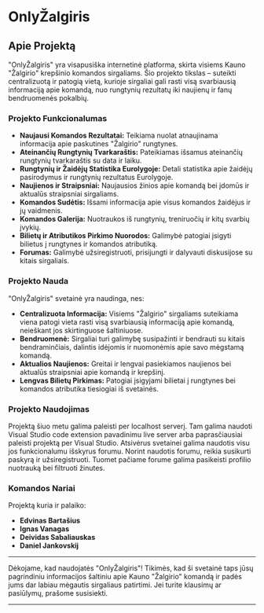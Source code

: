 # OnlyŽalgiris

## Apie Projektą

"OnlyŽalgiris" yra visapusiška internetinė platforma, skirta visiems Kauno "Žalgirio" krepšinio komandos sirgaliams. Šio projekto tikslas – suteikti centralizuotą ir patogią vietą, kurioje sirgaliai gali rasti visą svarbiausią informaciją apie komandą, nuo rungtynių rezultatų iki naujienų ir fanų bendruomenės pokalbių.

### Projekto Funkcionalumas

- **Naujausi Komandos Rezultatai:** Teikiama nuolat atnaujinama informacija apie paskutines "Žalgirio" rungtynes.
- **Ateinančių Rungtynių Tvarkaraštis:** Pateikiamas išsamus ateinančių rungtynių tvarkaraštis su data ir laiku.
- **Rungtynių ir Žaidėjų Statistika Eurolygoje:** Detali statistika apie žaidėjų pasirodymus ir rungtynių rezultatus Eurolygoje.
- **Naujienos ir Straipsniai:** Naujausios žinios apie komandą bei įdomūs ir aktualūs straipsniai sirgaliams.
- **Komandos Sudėtis:** Išsami informacija apie visus komandos žaidėjus ir jų vaidmenis.
- **Komandos Galerija:** Nuotraukos iš rungtynių, treniruočių ir kitų svarbių įvykių.
- **Bilietų ir Atributikos Pirkimo Nuorodos:** Galimybė patogiai įsigyti bilietus į rungtynes ir komandos atributiką.
- **Forumas:** Galimybė užsiregistruoti, prisijungti ir dalyvauti diskusijose su kitais sirgaliais.

### Projekto Nauda

"OnlyŽalgiris" svetainė yra naudinga, nes:
- **Centralizuota Informacija:** Visiems "Žalgirio" sirgaliams suteikiama viena patogi vieta rasti visą svarbiausią informaciją apie komandą, neieškant jos skirtinguose šaltiniuose.
- **Bendruomenė:** Sirgaliai turi galimybę susipažinti ir bendrauti su kitais bendraminčiais, dalintis idėjomis ir nuomonėmis apie savo mėgstamą komandą.
- **Aktualios Naujienos:** Greitai ir lengvai pasiekiamos naujienos bei aktualūs straipsniai apie komandą ir krepšinį.
- **Lengvas Bilietų Pirkimas:** Patogiai įsigyjami bilietai į rungtynes bei komandos atributika tiesiogiai iš svetainės.

### Projekto Naudojimas

Projektą šiuo metu galima paleisti per localhost serverį. Tam galima naudoti Visual Studio code extension pavadinimu live server arba paprasčiausiai paleisti projektą per Visual Studio. Atsivėrus svetainei galima naudotis visu jos funkcionalumu išskyrus forumu. Norint naudotis forumu, reikia susikurti paskyrą ir užsiregistruoti. Tuomet pačiame forume galima pasikeisti profilio nuotrauką bei filtruoti žinutes.

### Komandos Nariai

Projektą kuria ir palaiko:
- **Edvinas Bartašius**
- **Ignas Vanagas**
- **Deividas Sabaliauskas**
- **Daniel Jankovskij**

---

Dėkojame, kad naudojatės "OnlyŽalgiris"! Tikimės, kad ši svetainė taps jūsų pagrindiniu informacijos šaltiniu apie Kauno "Žalgirio" komandą ir padės jums dar labiau mėgautis sirgaliaus patirtimi. Jei turite klausimų ar pasiūlymų, prašome susisiekti.

---
